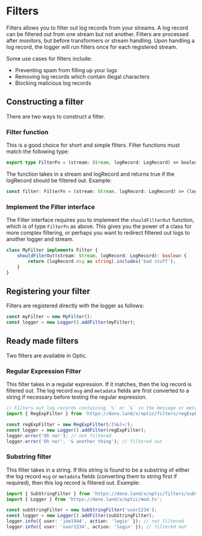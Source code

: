 # Filters

Filters allows you to filter out log records from your streams. A log record can be filtered out from one stream but not another. Filters are processed after monitors, but before transformers or stream handling. Upon handling a log record, the logger will run filters once for each registered stream.

Some use cases for filters include:

- Preventing spam from filling up your logs
- Removing log records which contain illegal characters
- Blocking malicious log records

## Constructing a filter

There are two ways to construct a filter.

### Filter function

This is a good choice for short and simple filters. Filter functions must match the following type:

```typescript
export type FilterFn = (stream: Stream, logRecord: LogRecord) => boolean;
```

The function takes in a stream and logRecord and returns true if the logRecord should be filtered out. Example:

```typescript
const filter: FilterFn = (stream: Stream, logRecord: LogRecord) => (logRecord.msg as string).includes('bad stuff');
```

### Implement the Filter interface

The Filter interface requires you to implement the `shouldFilterOut` function, which is of type `FilterFn` as above. This gives you the power of a class for more complex filtering, or perhaps you want to redirect filtered out logs to another logger and stream.

```typescript
class MyFilter implements Filter {
	shouldFilerOut(stream: Stream, logRecord: LogRecord): boolean {
		return (logRecord.msg as string).includes('bad stuff');
	}
}
```

## Registering your filter

Filters are registered directly with the logger as follows:

```typescript
const myFilter = new MyFilter();
const logger = new Logger().addFilter(myFilter);
```

## Ready made filters

Two filters are available in Optic.

### Regular Expression Filter

This filter takes in a regular expression. If it matches, then the log record is filtered out. The log record `msg` and `metadata` fields are first converted to a string if necessary before testing the regular expression.

```typescript
// Filters out log records containing `%` or `&` in the message or metadata
import { RegExpFilter } from 'https://deno.land/x/optic/filters/regExpFilter.ts';

const regExpFilter = new RegExpFilter(/[%&]+/);
const logger = new Logger().addFilter(regExpFilter);
logger.error('Oh no!'); // not filtered
logger.error('Oh no!', '& another thing'); // filtered out
```

### Substring filter

This filter takes in a string. If this string is found to be a substring of either the log record `msg` or `metadata` fields (converting them to string first if required), then this log record is filtered out. Example:

```typescript
import { SubStringFilter } from 'https://deno.land/x/optic/filters/subStringFilter.ts';
import { Logger } from 'https://deno.land/x/optic/mod.ts';

const subStringFilter = new SubStringFilter('user1234');
const logger = new Logger().addFilter(subStringFilter);
logger.info({ user: 'joe1944', action: 'login' }); // not filtered
logger.info({ user: 'user1234', action: 'login' }); // filtered out
```
